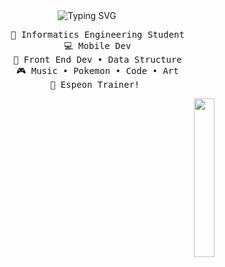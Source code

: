 <div align="center">
<!-- <img src="https://preview.redd.it/luz7ee3fvxr91.gif?width=500&auto=webp&s=c817f870099fe4998f768373e7d0a9696ff0a8bf" width="10%" align="left"/> -->
<img src="https://readme-typing-svg.herokuapp.com?font=Fira+Code&size=30&duration=1500&pause=600&color=A068FF&center=true&vCenter=true&multiline=true&width=560&height=100&lines=Hi%2C+Im+Gathfan!;Mobile+Dev+and+Pokemon+Trainer." alt="Typing SVG" />
<!-- <img src="https://preview.redd.it/luz7ee3fvxr91.gif?width=500&auto=webp&s=c817f870099fe4998f768373e7d0a9696ff0a8bf" width="10%"/> -->
<br>
<div style="widht:50%;">
    <pre>
    💼 Informatics Engineering Student
    💻 Mobile Dev
    📖 Front End Dev • Data Structure
    🎮 Music • Pokemon • Code • Art
    🍚 Espeon Trainer! 
</pre>
</div>
<img src="assets/espeon.gif" width="25.5%" align="right"/>

</div>
